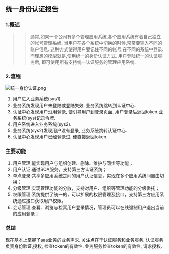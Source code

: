 ## 统一身份认证报告


### 1.概述
>> 通常,如果一个公司有多个管理应用系统,各个应用系统有着自己独立的帐号管理系统. 当用户在各个系统中切换的时候,常常要输入不同的账户信息. 这种方式使得用户要记住不同的帐号,在不同的系统中登录. 而理想的模型就是,使用统一的身份认证方式. 用户登陆统一的认证服务后, 即可使用所有支持统一认证服务的管理应用系统.

### 2.流程
![统一身份认证.png](http://upload-images.jianshu.io/upload_images/1803273-c304d2b7a794523e.png?imageMogr2/auto-orient/strip%7CimageView2/2/w/1240)

  1. 用户进入业务系统(sys1).
  2. 业务系统发现用户未登陆或登陆失效. 业务系统跳转到认证中心.
  3. 认证中心发现用户没用登录, 便引导用户到登录页面. 用户登录后返回token.业务系统(sys)记录令牌.
  4. 用户系统进入业务系统(sys2).
  5. 业务系统(sys2)发现用户没有登录, 业务系统跳转认证中心.
  6. 认证中心发现用户已经登录过, 便直接返回token.

### 主要功能
  1. 用户管理:能实现用户与组织创建、删除、维护与同步等功能；
  2. 用户认证:通过SOA服务，支持第三方认证系统；
  3. 单点登录:共享多应用系统之间的用户认证信息，实现在多个应用系统间自由切换；
  3. 分级管理:实现管理功能的分散，支持对用户、组织等管理功能的分级委托；
  4. 权限管理:系统提供了统一的，可以扩展的权限管理及接口，支持第三方应用系统通过接口获取用户权限。
  5. 会话管理:查看、浏览与检索用户登录情况，管理员可以在线强制用户退出当前的应用登录；


### 总结
  现在基本上掌握了aaa业务的业务需求. 关注点在于认证服务和业务服务. 认证服务负责身份验证,授权, 检查token的有效性. 业务服务检查token的有效性, 请求授权.


